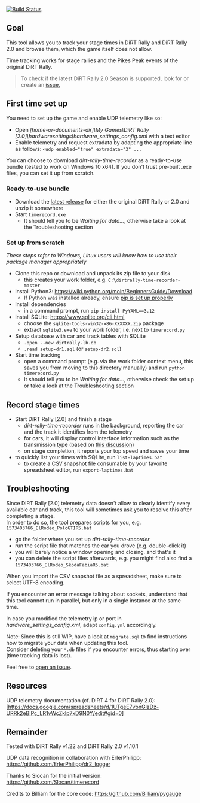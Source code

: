 [![Build Status](https://travis-ci.com/soong-construction/dirt-rally-time-recorder.svg?branch=master)](https://travis-ci.com/soong-construction/dirt-rally-time-recorder)
## Goal
This tool allows you to track your stage times in DiRT Rally and DiRT Rally 2.0 and browse them, which the game itself does not allow.  

Time tracking works for stage rallies and the Pikes Peak events of the original DiRT Rally.  

> To check if the latest DiRT Rally 2.0 Season is supported, look for or create an [issue.](https://github.com/soong-construction/dirt-rally-time-recorder/issues?q=label%3ADLC) 

## First time set up

You need to set up the game and enable UDP telemetry like so:
- Open *[home-or-documents-dir]\My Games\DiRT Rally [2.0]\hardwaresettings\hardware_settings_config.xml* with a text editor
- Enable telemetry and request extradata by adapting the appropriate line as follows: ``<udp enabled="true" extradata="3" ...``

You can choose to download *dirt-rally-time-recorder* as a ready-to-use bundle (tested to work on Windows 10 x64). If you don't trust pre-built .exe files, you can set it up from scratch. 

### Ready-to-use bundle
- Download the [latest release](https://github.com/soong-construction/dirt-rally-time-recorder/releases/latest) for either the original DiRT Rally or 2.0 and unzip it somewhere
- Start ``timerecord.exe``
  - It should tell you to be *Waiting for data...*, otherwise take a look at the Troubleshooting section

### Set up from scratch  
*These steps refer to Windows, Linux users will know how to use their package manager appropriately*

- Clone this repo or download and unpack its zip file to your disk
  - this creates your work folder, e.g. ``C:\dirtrally-time-recorder-master``
- Install Python3: https://wiki.python.org/moin/BeginnersGuide/Download
  - If Python was installed already, ensure [pip is set up properly](https://packaging.python.org/tutorials/installing-packages/#ensure-you-can-run-pip-from-the-command-line) 
- Install dependencies
  - in a command prompt, run ``pip install PyYAML==3.12``
- Install SQLite: https://www.sqlite.org/cli.html  
  - choose the ``sqlite-tools-win32-x86-XXXXXX.zip`` package
  - extract ``sqlite3.exe`` to your work folder, i.e. next to ``timerecord.py``    
- Setup database with car and track tables with SQLite  
  - ``.open --new dirtrally-lb.db`` 
  - ``.read setup-dr1.sql`` (or ``setup-dr2.sql``)
- Start time tracking  
  - open a command prompt (e.g. via the work folder context menu, this saves you from moving to this directory manually) and run ``python timerecord.py``
  - It should tell you to be *Waiting for data...*, otherwise check the set up or take a look at the Troubleshooting section   
  
## Record stage times
- Start DiRT Rally [2.0] and finish a stage  
  - *dirt-rally-time-recorder* runs in the background, reporting the car and the track it identifies from the telemetry  
  - for cars, it will display control interface information such as the transmission type (based on [this discussion](http://forums.codemasters.com/discussion/7071/dirt-rally-handbrake-and-transmission-information))  
  - on stage completion, it reports your top speed and saves your time 
- to quickly list your times with SQLite, run ``list-laptimes.bat``  
  - to create a CSV snapshot file consumable by your favorite spreadsheet editor, run ``export-laptimes.bat``  

## Troubleshooting
Since DiRT Rally [2.0] telemetry data doesn't allow to clearly identify every available car and track, this tool will sometimes ask you to resolve this after completing a stage.  
In order to do so, the tool prepares scripts for you, e.g. `1573403766_ElRodeo_PoloGTIR5.bat`
- go the folder where you set up *dirt-rally-time-recorder*  
- run the script file that matches the car you drove (e.g. double-click it)  
- you will barely notice a window opening and closing, and that's it
- you can delete the script files afterwards, e.g. you might find also find a `1573403766_ElRodeo_SkodaFabiaR5.bat`  

When you import the CSV snapshot file as a spreadsheet, make sure to select UTF-8 encoding.   

If you encounter an error message talking about sockets, understand that this tool cannot run in parallel, but only in a single instance at the same time.  

In case you modified the telemetry ip or port in *hardware_settings_config.xml*, adapt ``config.yml`` accordingly.

Note: Since this is still WIP, have a look at ``migrate.sql`` to find instructions how to migrate your data when updating this tool.    
Consider deleting your ``*.db`` files if you encounter errors, thus starting over (time tracking data is lost).  

Feel free to [open an issue](https://github.com/soong-construction/dirt-rally-time-recorder/issues/new).  


## Resources
UDP telemetry documentation (cf. DiRT 4 for DiRT Rally 2.0):  
[https://docs.google.com/spreadsheets/d/1UTgeE7vbnGIzDz-URRk2eBIPc_LR1vWcZklp7xD9N0Y/edit#gid=0]


## Remainder
Tested with DiRT Rally v1.22 and DiRT Rally 2.0 v1.10.1

UDP data recognition in collaboration with ErlerPhilipp: https://github.com/ErlerPhilipp/dr2_logger 

Thanks to Slocan for the initial version: https://github.com/Slocan/timerecord

Credits to Billiam for the core code: https://github.com/Billiam/pygauge
